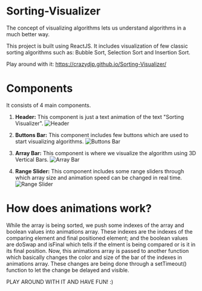 # Sorting-Visualizer
The concept of visualizing algorithms lets us understand algorithms in a much better way.

This project is built using ReactJS. 
It includes visualization of few classic sorting algorithms such as: Bubble Sort, Selection Sort and Insertion Sort.

Play around with it: https://crazydjp.github.io/Sorting-Visualizer/ 

# Components
It consists of 4 main components.

1. **Header:** This component is just a text animation of the text "Sorting Visualizer".
![Header](https://i.imgur.com/QF8g3lE.gif)

2. **Buttons Bar:** This component includes few buttons which are used to start visualizing algorithms.
![Buttons Bar](https://i.imgur.com/3ilPL5x.png)

3. **Array Bar:** This component is where we visualize the algorithm using 3D Vertical Bars.
![Array Bar](https://i.imgur.com/97OaSKz.png)

4. **Range Slider:** This component includes some range sliders through which array size and animation speed can be changed in real time.
![Range Slider](https://i.imgur.com/XhLEuFy.gif)

# How does animations work?
While the array is being sorted, we push some indexes of the array and boolean values into animations array. 
These indexes are the indexes of the comparing element and final positioned element; and the boolean values are doSwap and isFinal which tells if the elment is being compared or is it in its final position. 
Now, this animations array is passed to another function which basically changes the color and size of the bar of the indexes in animations array. 
These changes are being done through a setTimeout() function to let the change be delayed and visible.

PLAY AROUND WITH IT AND HAVE FUN! :)
